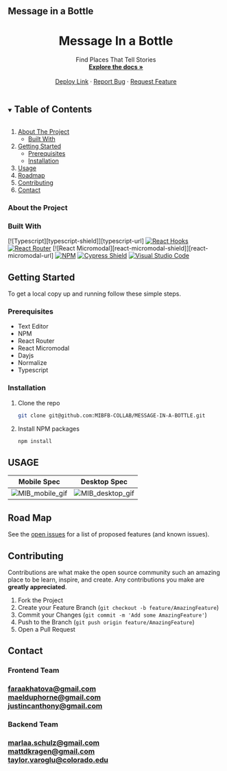 ## Message in a Bottle

<!-- Frequently Used Links
https://shields.io/

My GitHub Profile
* [My GitHub Profile](github.com/justincanthony)

Websites
* [Javascript](https://www.javascript.com/)
* [HTML](https://html.com/)
* [CSS](https://developer.mozilla.org/en-US/docs/Web/CSS)
* [eslint](https://eslint.org/)
* [node](https://nodejs.org/en/)
* [WebPack](https://webpack.js.org/)
* [Express](https://expressjs.com/)
-->

<!-- PROJECT Details -->

  <h1 align="center">Message In a Bottle</h1>

  <p align="center">Find Places That Tell Stories
    <br />
    <a href=https://github.com/MIBFB-COLLAB/MESSAGE-IN-A-BOTTLE><strong>Explore the docs »</strong></a>
    <br />
    <br />
    <a href="https://message-in-a-bottle-fe-app.herokuapp.com/">Deploy Link</a>
    ·
    <a href="https://github.com/MIBFB-COLLAB/MESSAGE-IN-A-BOTTLE/issues">Report Bug</a>
    ·
    <a href="https://github.com/MIBFB-COLLAB/MESSAGE-IN-A-BOTTLE/issues">Request Feature</a>
</p>


<!-- TABLE OF CONTENTS -->
<details open="open">
  <summary><h2 style="display: inline-block">Table of Contents</h2></summary>
  <ol>
    <li>
      <a href="#about-the-project">About The Project</a>
      <ul>
        <li><a href="#built-with">Built With</a></li>
      </ul>
    </li>
    <li>
      <a href="#getting-started">Getting Started</a>
      <ul>
        <li><a href="#prerequisites">Prerequisites</a></li>
        <li><a href="#installation">Installation</a></li>
      </ul>
    </li>
    <li><a href="#usage">Usage</a></li>
    <li><a href="#roadmap">Roadmap</a></li>
    <li><a href="#contributing">Contributing</a></li>
    <li><a href="#contact">Contact</a></li>
  </ol>
</details>


### About the Project
<!-- Describe what the over all scope and learning goal of the project is, and what set-up the challenge was framed in-->


### Built With
[![Typescript][typescript-shield]][typescript-url]
[![React Hooks][react-hooks-shield]][react-hooks-url]
[![React Router][react-router-shield]][react-router-url]
[![React Micromodal][react-micromodal-shield]][react-micromodal-url]
[![NPM][npm-shield]][npm-url]
[![Cypress Shield][cypress-shield]][cypress-url]
[![Visual Studio Code][visual-studio-code-shield]][visual-studio-code-url]

<!-- GETTING STARTED -->
## Getting Started

To get a local copy up and running follow these simple steps.

### Prerequisites
* Text Editor
* NPM
* React Router
* React Micromodal
* Dayjs
* Normalize
* Typescript

### Installation

1. Clone the repo
   ```sh
   git clone git@github.com:MIBFB-COLLAB/MESSAGE-IN-A-BOTTLE.git
   ```
2. Install NPM packages
   ```sh
   npm install
   ```

## USAGE
<!--DESCRIBE WHAT THE USAGE EXPERIENCE IS LIKE/BUILT ON -->

Mobile Spec              |  Desktop Spec
:----------------------------:|:-------------------------:
![MIB_mobile_gif](gist-gif)|![MIB_desktop_gif](gist-gif)



<!-- ROAD MAP -->
## Road Map

See the [open issues](https://github.com/MIBFB-COLLAB/MESSAGE-IN-A-BOTTLE/issues) for a list of proposed features (and known issues).


<!-- CONTRIBUTING -->
## Contributing

Contributions are what make the open source community such an amazing place to be learn, inspire, and create. Any contributions you make are **greatly appreciated**.

1. Fork the Project
2. Create your Feature Branch (`git checkout -b feature/AmazingFeature`)
3. Commit your Changes (`git commit -m 'Add some AmazingFeature'`)
4. Push to the Branch (`git push origin feature/AmazingFeature`)
5. Open a Pull Request

## Contact
<h3>Frontend Team<h3>
<a class="u-email Link--primary " href="mailto:faraakhatova@gmail.com">faraakhatova@gmail.com</a>
<br/>
<a class="u-email Link--primary " href="mailto:maelduphorne@gmail.com">maelduphorne@gmail.com</a>
<br/>
<a class="u-email Link--primary " href="mailto:justincanthony@gmail.com">justincanthony@gmail.com</a>

<h3>Backend Team<h3>
<a class="u-email Link--primary " href="mailto:marlaa.schulz@gmail.com">marlaa.schulz@gmail.com</a>
<br/>
<a class="u-email Link--primary " href="mattdkragen@gmail.com">mattdkragen@gmail.com</a>
<br/>
<a class="u-email Link--primary " href="mailto:taylor.varoglu@colorado.edu
">taylor.varoglu@colorado.edu</a>

<!-- MARKDOWN LINKS & IMAGES -->
<!-- https://www.markdownguide.org/basic-syntax/#reference-style-links -->
[project-spec-url]: https://mod4.turing.edu/projects/capstone/
[turing-shield]: https://img.shields.io/badge/Project%20-Spec-blue
[contributors-shield]: https://img.shields.io/badge/Contributors-1-blue
[contributors-url]: https://github.com/orgs/MIBFB-COLLAB/people
[issues-shield]: https://img.shields.io/badge/Issues-1-blue
[issues-url]: https://github.com/MIBFB-COLLAB/MESSAGE-IN-A-BOTTLE/issues
[react-hooks-shield]: https://img.shields.io/badge/react-%2320232a.svg?style=for-the-badge&logo=react&logoColor=%2361DAFB
[react-hooks-url]: https://reactjs.org/docs/hooks-intro.html
[react-router-shield]: https://img.shields.io/badge/React_Router-CA4245?style=for-the-badge&logo=react-router&logoColor=white
[react-router-url]: https://reactrouter.com/
[npm-shield]: https://img.shields.io/badge/NPM-%23000000.svg?style=for-the-badge&logo=npm&logoColor=white
[npm-url]: https://www.npmjs.com/
[cypress-shield]: https://img.shields.io/badge/-cypress-%23E5E5E5?style=for-the-badge&logo=cypress&logoColor=058a5e
[cypress-url]: https://docs.cypress.io/guides/overview/why-cypress
[visual-studio-code-shield]: https://img.shields.io/badge/Visual%20Studio%20Code-0078d7.svg?style=for-the-badge&logo=visual-studio-code&logoColor=white
[visual-studio-code-url]: https://code.visualstudio.com/
